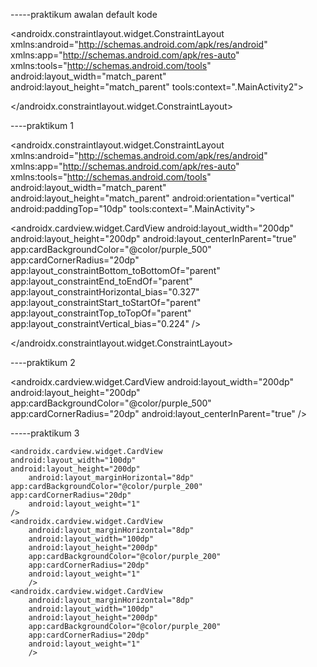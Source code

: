 -----praktikum awalan default kode
<?xml version="1.0" encoding="utf-8"?>
<androidx.constraintlayout.widget.ConstraintLayout xmlns:android="http://schemas.android.com/apk/res/android"
    xmlns:app="http://schemas.android.com/apk/res-auto"
    xmlns:tools="http://schemas.android.com/tools"
    android:layout_width="match_parent"
    android:layout_height="match_parent"
    tools:context=".MainActivity2">

</androidx.constraintlayout.widget.ConstraintLayout>



----praktikum 1
<?xml version="1.0" encoding="utf-8"?>
<androidx.constraintlayout.widget.ConstraintLayout xmlns:android="http://schemas.android.com/apk/res/android"
xmlns:app="http://schemas.android.com/apk/res-auto"
xmlns:tools="http://schemas.android.com/tools"
android:layout_width="match_parent"
android:layout_height="match_parent"
android:orientation="vertical"
android:paddingTop="10dp"
tools:context=".MainActivity">

<androidx.cardview.widget.CardView
    android:layout_width="200dp"
    android:layout_height="200dp"
    android:layout_centerInParent="true"
    app:cardBackgroundColor="@color/purple_500"
    app:cardCornerRadius="20dp"
    app:layout_constraintBottom_toBottomOf="parent"
    app:layout_constraintEnd_toEndOf="parent"
    app:layout_constraintHorizontal_bias="0.327"
    app:layout_constraintStart_toStartOf="parent"
    app:layout_constraintTop_toTopOf="parent"
    app:layout_constraintVertical_bias="0.224" />

</androidx.constraintlayout.widget.ConstraintLayout>



----praktikum 2
<?xml version="1.0" encoding="utf-8"?>
<RelativeLayout xmlns:android="http://schemas.android.com/apk/res/android"
xmlns:app="http://schemas.android.com/apk/res-auto"
xmlns:tools="http://schemas.android.com/tools"
android:layout_width="match_parent"
android:layout_height="match_parent"
android:orientation="vertical"
android:paddingTop="10dp"
tools:context=".MainActivity">

<androidx.cardview.widget.CardView
    android:layout_width="200dp"
    android:layout_height="200dp"
    app:cardBackgroundColor="@color/purple_500"
    app:cardCornerRadius="20dp"
    android:layout_centerInParent="true"
    />
</RelativeLayout>



-----praktikum 3
<?xml version="1.0" encoding="utf-8"?>
<LinearLayout xmlns:android="http://schemas.android.com/apk/res/android"
    xmlns:app="http://schemas.android.com/apk/res-auto"
    xmlns:tools="http://schemas.android.com/tools"
    android:layout_width="match_parent"
    android:layout_height="match_parent"
    android:orientation="horizontal"
    android:paddingTop="10dp"
    tools:context=".MainActivity">

    <androidx.cardview.widget.CardView
    android:layout_width="100dp"
    android:layout_height="200dp"
        android:layout_marginHorizontal="8dp"
    app:cardBackgroundColor="@color/purple_200"
    app:cardCornerRadius="20dp"
        android:layout_weight="1"
    />
    <androidx.cardview.widget.CardView
        android:layout_marginHorizontal="8dp"
        android:layout_width="100dp"
        android:layout_height="200dp"
        app:cardBackgroundColor="@color/purple_200"
        app:cardCornerRadius="20dp"
        android:layout_weight="1"
        />
    <androidx.cardview.widget.CardView
        android:layout_marginHorizontal="8dp"
        android:layout_width="100dp"
        android:layout_height="200dp"
        app:cardBackgroundColor="@color/purple_200"
        app:cardCornerRadius="20dp"
        android:layout_weight="1"
        />

</LinearLayout>
